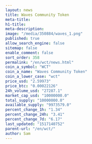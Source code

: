 ```yaml
---
layout: news
title: Waves Community Token
meta-title: 
h1-title: 
meta-description: 
image: "/media/350884/waves_1.png"
published: true
allow_search_engine: false
sitemap: false
enable_comment: false
sort_order: 358
permalink: "/en/wct/news.html"
coin_a_symbol: "WCT"
coin_a_name: "Waves Community Token"
coin_a_lower_case: "wct"
price_usd: "2.59973"
price_btc: "0.00022126"
24h_volume_usd: "27287.1"
market_cap_usd: "10000000.0"
total_supply: "10000000.0"
available_supply: "9973579.0"
percent_change_1h: "1.34"
percent_change_24h: "3.41"
percent_change_7d: "6.17"
last_updated: "1517140752"
parent-url: "/en/wct/"
author: Sam
---
```


